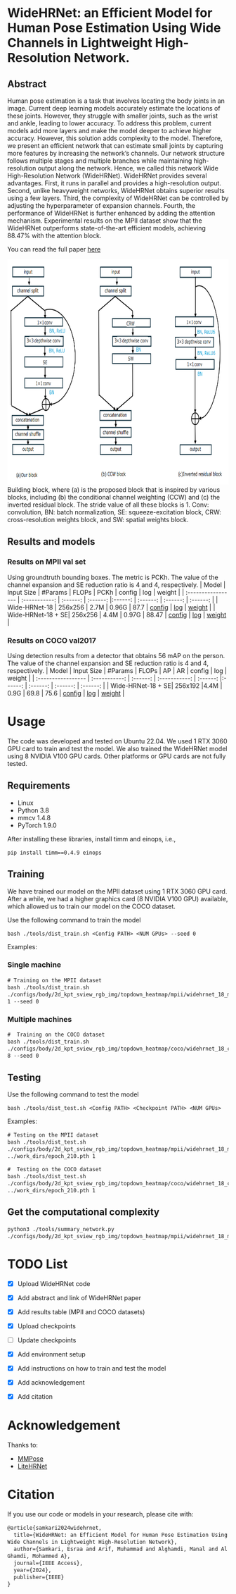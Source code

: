 # WideHRNet: an Efficient Model for Human Pose Estimation Using Wide Channels in Lightweight High-Resolution Network.

## Abstract 
Human pose estimation is a task that involves locating the body joints in an image. Current deep learning models accurately estimate the locations of these joints. However, they struggle with smaller joints, such as the wrist and ankle, leading to lower accuracy. To address this problem, current models add more layers and make the model deeper to achieve higher accuracy. However, this solution adds complexity to the model. Therefore, we present an efficient network that can estimate small joints by capturing more features by increasing the network’s channels. Our network structure follows multiple stages and multiple branches while maintaining high-resolution output along the network. Hence, we called this network Wide High-Resolution Network (WideHRNet). WideHRNet provides several advantages. First, it runs in parallel and provides a high-resolution output. Second, unlike heavyweight networks, WideHRNet obtains superior results using a few layers. Third, the complexity of WideHRNet can be controlled by adjusting the hyperparameter of expansion channels. Fourth, the performance of WideHRNet is further enhanced by adding the attention mechanism. Experimental results on the MPII dataset show that the WideHRNet outperforms state-of-the-art efficient models, achieving 88.47% with the attention block.

You can read the full paper [here](https://ieeexplore.ieee.org/abstract/document/10707605)

<img width="960" height="512" src="/resources/WideHRNet.jpg"/>
Building block, where (a) is the proposed block that is inspired by various blocks, including (b) the conditional channel weighting (CCW) and (c) the inverted residual block. The stride value of all these blocks is 1. Conv: convolution, BN: batch normalization, SE: squeeze-excitation block, CRW: cross-resolution weights block, and SW: spatial weights block.

## Results and models
### Results on MPII val set
Using groundtruth bounding boxes. The metric is PCKh.  The value of the channel expansion and SE reduction ratio is 4 and 4, respectively.
| Model  | Input Size | #Params | FLOPs | PCKh | config | log | weight |
| :----------------- | :-----------: | :------: | :------: |:------: | :------: |  :------: |  :------: |
| Wide-HRNet-18 | 256x256 | 2.7M | 0.96G | 87.7 | [config](WideHRNet/configs/body/2d_kpt_sview_rgb_img/topdown_heatmap/mpii/widehrnet_18_mpii_256x256.py) |  [log](https://drive.google.com/drive/folders/1dCMll1oy_dD3jTJnAUD4ll_50mCpnJcK?usp=sharing) |  [weight](https://drive.google.com/drive/folders/1dCMll1oy_dD3jTJnAUD4ll_50mCpnJcK?usp=sharing) |
| Wide-HRNet-18 + SE| 256x256 | 4.4M | 0.97G | 88.47 | [config](WideHRNet/configs/body/2d_kpt_sview_rgb_img/topdown_heatmap/mpii/widehrnet_18_se_mpii_256x256.py)  |  [log](https://drive.google.com/drive/folders/1Gj4YTWLM4QpfUtUP9CouG13nTmPppeKb?usp=sharing) |  [weight](https://drive.google.com/drive/folders/1Gj4YTWLM4QpfUtUP9CouG13nTmPppeKb?usp=sharing) |


### Results on COCO val2017
Using detection results from a detector that obtains 56 mAP on the person. The value of the channel expansion and SE reduction ratio is 4 and 4, respectively.
| Model  | Input Size | #Params | FLOPs | AP | AR | config | log | weight |
| :----------------- | :-----------:  | :------: | :-----------: | :------: |:------: | :------: |  :------: |  :------: |
| Wide-HRNet-18 + SE| 256x192 |4.4M | 0.9G | 69.8 | 75.6 | [config](https://drive.google.com/drive/folders/1SB0x19DvXZSRZ2ptiRx90YSUrwbNPR34?usp=sharing) |  [log](https://drive.google.com/drive/folders/1SB0x19DvXZSRZ2ptiRx90YSUrwbNPR34?usp=sharing) |  [weight](https://drive.google.com/drive/folders/1SB0x19DvXZSRZ2ptiRx90YSUrwbNPR34?usp=sharing) |



# Usage 
The code was developed and tested on Ubuntu 22.04. We used 1 RTX 3060 GPU card to train and test the model. We also trained the WideHRNet model using 8 NVIDIA V100 GPU cards. Other platforms or GPU cards are not fully tested.

## Requirements
- Linux
- Python 3.8
- mmcv 1.4.8
- PyTorch 1.9.0

After installing these libraries, install timm and einops, i.e.,
```shell
pip install timm==0.4.9 einops
```

## Training 
We have trained our model on the MPII dataset using 1 RTX 3060 GPU card. After a while, we had a higher graphics card (8 NVIDIA V100 GPU) available, which allowed us to train our model on the COCO dataset.

Use the following command to train the model
```shell
bash ./tools/dist_train.sh <Config PATH> <NUM GPUs> --seed 0
```
Examples:
### Single machine
```shell
# Training on the MPII dataset
bash ./tools/dist_train.sh ./configs/body/2d_kpt_sview_rgb_img/topdown_heatmap/mpii/widehrnet_18_mpii_256x256.py 1 --seed 0
```

### Multiple machines
```shell
#  Training on the COCO dataset
bash ./tools/dist_train.sh ./configs/body/2d_kpt_sview_rgb_img/topdown_heatmap/coco/widehrnet_18_coco_256x192.py 8 --seed 0 
```

## Testing
Use the following command to test the model
```shell
bash ./tools/dist_test.sh <Config PATH> <Checkpoint PATH> <NUM GPUs>
```
Examples:
```shell
# Testing on the MPII dataset
bash ./tools/dist_test.sh ./configs/body/2d_kpt_sview_rgb_img/topdown_heatmap/mpii/widehrnet_18_mpii_256x256.py  ../work_dirs/epoch_210.pth 1
```

```shell
#  Testing on the COCO dataset
bash ./tools/dist_test.sh ./configs/body/2d_kpt_sview_rgb_img/topdown_heatmap/coco/widehrnet_18_coco_256x192.py  ../work_dirs/epoch_210.pth 1
```

## Get the computational complexity
```shell
python3 ./tools/summary_network.py ./configs/body/2d_kpt_sview_rgb_img/topdown_heatmap/mpii/widehrnet_18_mpii_256x256.py 
```


# TODO List
- [x] Upload WideHRNet code
- [x] Add abstract and link of WideHRNet paper
- [x] Add results table (MPII and COCO datasets)
- [x] Upload checkpoints
- [ ] Update checkpoints
- [x] Add environment setup 
- [x] Add instructions on how to train and test the model
- [x] Add acknowledgement
- [x] Add citation 


# Acknowledgement
Thanks to:
- [MMPose](https://github.com/open-mmlab/mmpose)
- [LiteHRNet](https://github.com/HRNet/Lite-HRNet)

# Citation
If you use our code or models in your research, please cite with:
```
@article{samkari2024widehrnet,
  title={WideHRNet: an Efficient Model for Human Pose Estimation Using Wide Channels in Lightweight High-Resolution Network},
  author={Samkari, Esraa and Arif, Muhammad and Alghamdi, Manal and Al Ghamdi, Mohammed A},
  journal={IEEE Access},
  year={2024},
  publisher={IEEE}
}

```

